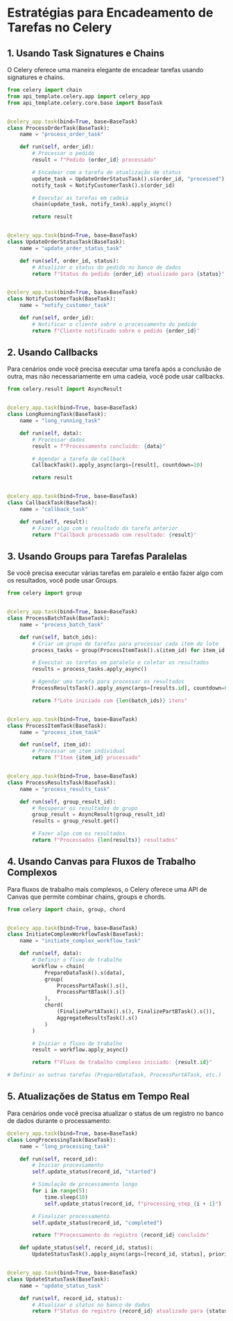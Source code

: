 # Estratégias para Encadeamento de Tarefas no Celery

## 1. Usando Task Signatures e Chains

O Celery oferece uma maneira elegante de encadear tarefas usando signatures e chains.

```python
from celery import chain
from api_template.celery.app import celery_app
from api_template.celery.core.base import BaseTask


@celery_app.task(bind=True, base=BaseTask)
class ProcessOrderTask(BaseTask):
    name = "process_order_task"

    def run(self, order_id):
        # Processar o pedido
        result = f"Pedido {order_id} processado"

        # Encadear com a tarefa de atualização de status
        update_task = UpdateOrderStatusTask().s(order_id, "processed")
        notify_task = NotifyCustomerTask().s(order_id)

        # Executar as tarefas em cadeia
        chain(update_task, notify_task).apply_async()

        return result


@celery_app.task(bind=True, base=BaseTask)
class UpdateOrderStatusTask(BaseTask):
    name = "update_order_status_task"

    def run(self, order_id, status):
        # Atualizar o status do pedido no banco de dados
        return f"Status do pedido {order_id} atualizado para {status}"


@celery_app.task(bind=True, base=BaseTask)
class NotifyCustomerTask(BaseTask):
    name = "notify_customer_task"

    def run(self, order_id):
        # Notificar o cliente sobre o processamento do pedido
        return f"Cliente notificado sobre o pedido {order_id}"
```

## 2. Usando Callbacks

Para cenários onde você precisa executar uma tarefa após a conclusão de outra, mas não necessariamente em uma cadeia,
você pode usar callbacks.

```python
from celery.result import AsyncResult


@celery_app.task(bind=True, base=BaseTask)
class LongRunningTask(BaseTask):
    name = "long_running_task"

    def run(self, data):
        # Processar dados
        result = f"Processamento concluído: {data}"

        # Agendar a tarefa de callback
        CallbackTask().apply_async(args=[result], countdown=10)

        return result


@celery_app.task(bind=True, base=BaseTask)
class CallbackTask(BaseTask):
    name = "callback_task"

    def run(self, result):
        # Fazer algo com o resultado da tarefa anterior
        return f"Callback processado com resultado: {result}"
```

## 3. Usando Groups para Tarefas Paralelas

Se você precisa executar várias tarefas em paralelo e então fazer algo com os resultados, você pode usar Groups.

```python
from celery import group


@celery_app.task(bind=True, base=BaseTask)
class ProcessBatchTask(BaseTask):
    name = "process_batch_task"

    def run(self, batch_ids):
        # Criar um grupo de tarefas para processar cada item do lote
        process_tasks = group(ProcessItemTask().s(item_id) for item_id in batch_ids)

        # Executar as tarefas em paralelo e coletar os resultados
        results = process_tasks.apply_async()

        # Agendar uma tarefa para processar os resultados
        ProcessResultsTask().apply_async(args=[results.id], countdown=60)

        return f"Lote iniciado com {len(batch_ids)} itens"


@celery_app.task(bind=True, base=BaseTask)
class ProcessItemTask(BaseTask):
    name = "process_item_task"

    def run(self, item_id):
        # Processar um item individual
        return f"Item {item_id} processado"


@celery_app.task(bind=True, base=BaseTask)
class ProcessResultsTask(BaseTask):
    name = "process_results_task"

    def run(self, group_result_id):
        # Recuperar os resultados do grupo
        group_result = AsyncResult(group_result_id)
        results = group_result.get()

        # Fazer algo com os resultados
        return f"Processados {len(results)} resultados"
```

## 4. Usando Canvas para Fluxos de Trabalho Complexos

Para fluxos de trabalho mais complexos, o Celery oferece uma API de Canvas que permite combinar chains, groups e chords.

```python
from celery import chain, group, chord


@celery_app.task(bind=True, base=BaseTask)
class InitiateComplexWorkflowTask(BaseTask):
    name = "initiate_complex_workflow_task"

    def run(self, data):
        # Definir o fluxo de trabalho
        workflow = chain(
            PrepareDataTask().s(data),
            group(
                ProcessPartATask().s(),
                ProcessPartBTask().s()
            ),
            chord(
                (FinalizePartATask().s(), FinalizePartBTask().s()),
                AggregateResultsTask().s()
            )
        )

        # Iniciar o fluxo de trabalho
        result = workflow.apply_async()

        return f"Fluxo de trabalho complexo iniciado: {result.id}"

# Definir as outras tarefas (PrepareDataTask, ProcessPartATask, etc.)
```

## 5. Atualizações de Status em Tempo Real

Para cenários onde você precisa atualizar o status de um registro no banco de dados durante o processamento:

```python
@celery_app.task(bind=True, base=BaseTask)
class LongProcessingTask(BaseTask):
    name = "long_processing_task"

    def run(self, record_id):
        # Iniciar processamento
        self.update_status(record_id, "started")

        # Simulação de processamento longo
        for i in range(5):
            time.sleep(10)
            self.update_status(record_id, f"processing_step_{i + 1}")

        # Finalizar processamento
        self.update_status(record_id, "completed")

        return f"Processamento do registro {record_id} concluído"

    def update_status(self, record_id, status):
        UpdateStatusTask().apply_async(args=[record_id, status], priority=9)


@celery_app.task(bind=True, base=BaseTask)
class UpdateStatusTask(BaseTask):
    name = "update_status_task"

    def run(self, record_id, status):
        # Atualizar o status no banco de dados
        return f"Status do registro {record_id} atualizado para {status}"
```